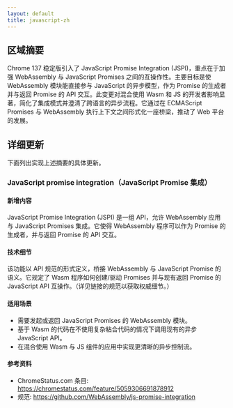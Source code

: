 ```yaml
---
layout: default
title: javascript-zh
---
```


## 区域摘要

Chrome 137 稳定版引入了 JavaScript Promise Integration (JSPI)，重点在于加强 WebAssembly 与 JavaScript Promises 之间的互操作性。主要目标是使 WebAssembly 模块能直接参与 JavaScript 的异步模型，作为 Promise 的生成者并与返回 Promise 的 API 交互。此变更对混合使用 Wasm 和 JS 的开发者影响显著，简化了集成模式并澄清了跨语言的异步流程。它通过在 ECMAScript Promises 与 WebAssembly 执行上下文之间形式化一座桥梁，推动了 Web 平台的发展。

## 详细更新

下面列出实现上述摘要的具体更新。

### JavaScript promise integration（JavaScript Promise 集成）

#### 新增内容
JavaScript Promise Integration (JSPI) 是一组 API，允许 WebAssembly 应用与 JavaScript Promises 集成。它使得 WebAssembly 程序可以作为 Promise 的生成者，并与返回 Promise 的 API 交互。

#### 技术细节
该功能以 API 规范的形式定义，桥接 WebAssembly 与 JavaScript Promise 的语义。它规定了 Wasm 程序如何创建/驱动 Promises 并与现有返回 Promise 的 JavaScript API 互操作。（详见链接的规范以获取权威细节。）

#### 适用场景
- 需要发起或返回 JavaScript Promises 的 WebAssembly 模块。  
- 基于 Wasm 的代码在不使用复杂粘合代码的情况下调用现有的异步 JavaScript API。  
- 在混合使用 Wasm 与 JS 组件的应用中实现更清晰的异步控制流。  

#### 参考资料
- ChromeStatus.com 条目: https://chromestatus.com/feature/5059306691878912  
- 规范: https://github.com/WebAssembly/js-promise-integration
